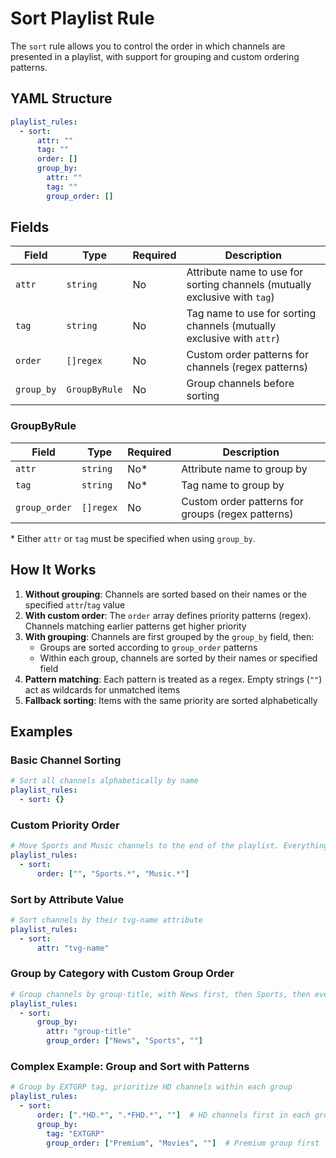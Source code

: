 # Sort Playlist Rule

The `sort` rule allows you to control the order in which channels are presented in a playlist, with support for grouping
and custom ordering patterns.

## YAML Structure

```yaml
playlist_rules:
  - sort:
      attr: ""
      tag: ""
      order: []
      group_by:
        attr: ""
        tag: ""
        group_order: []
```

## Fields

| Field      | Type          | Required | Description                                                                |
|------------|---------------|----------|----------------------------------------------------------------------------|
| `attr`     | `string`      | No       | Attribute name to use for sorting channels (mutually exclusive with `tag`) |
| `tag`      | `string`      | No       | Tag name to use for sorting channels (mutually exclusive with `attr`)      |
| `order`    | `[]regex`     | No       | Custom order patterns for channels (regex patterns)                        |
| `group_by` | `GroupByRule` | No       | Group channels before sorting                                              |

### GroupByRule

| Field         | Type      | Required | Description                                       |
|---------------|-----------|----------|---------------------------------------------------|
| `attr`        | `string`  | No*      | Attribute name to group by                        |
| `tag`         | `string`  | No*      | Tag name to group by                              |
| `group_order` | `[]regex` | No       | Custom order patterns for groups (regex patterns) |

\* Either `attr` or `tag` must be specified when using `group_by`.

## How It Works

1. **Without grouping**: Channels are sorted based on their names or the specified `attr`/`tag` value
2. **With custom order**: The `order` array defines priority patterns (regex). Channels matching earlier patterns get
   higher priority
3. **With grouping**: Channels are first grouped by the `group_by` field, then:
    - Groups are sorted according to `group_order` patterns
    - Within each group, channels are sorted by their names or specified field
4. **Pattern matching**: Each pattern is treated as a regex. Empty strings (`""`) act as wildcards for unmatched items
5. **Fallback sorting**: Items with the same priority are sorted alphabetically

## Examples

### Basic Channel Sorting

```yaml
# Sort all channels alphabetically by name
playlist_rules:
  - sort: {}
```

### Custom Priority Order

```yaml
# Move Sports and Music channels to the end of the playlist. Everything else is sorted alphabetically.
playlist_rules:
  - sort:
      order: ["", "Sports.*", "Music.*"]
```

### Sort by Attribute Value

```yaml
# Sort channels by their tvg-name attribute
playlist_rules:
  - sort:
      attr: "tvg-name"
```

### Group by Category with Custom Group Order

```yaml
# Group channels by group-title, with News first, then Sports, then everything else
playlist_rules:
  - sort:
      group_by:
        attr: "group-title"
        group_order: ["News", "Sports", ""]
```

### Complex Example: Group and Sort with Patterns

```yaml
# Group by EXTGRP tag, prioritize HD channels within each group
playlist_rules:
  - sort:
      order: [".*HD.*", ".*FHD.*", ""]  # HD channels first in each group
      group_by:
        tag: "EXTGRP"
        group_order: ["Premium", "Movies", ""]  # Premium group first
```